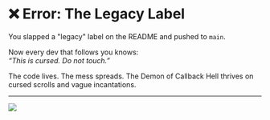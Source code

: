 # ❌ Error: The Legacy Label

You slapped a "legacy" label on the README and pushed to `main`.

Now every dev that follows you knows:  
_“This is cursed. Do not touch.”_

The code lives. The mess spreads.
The Demon of Callback Hell thrives on cursed scrolls and vague incantations.

---

<a href="../../start-game.md">
  <img src="https://img.shields.io/badge/Return%20to%20the%20battlefield%20and%20try%20again-slategray?style=for-the-badge"/>
</a>
